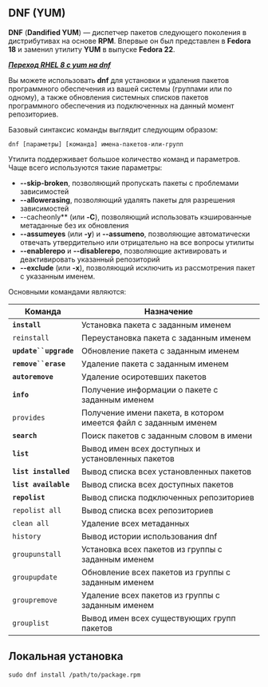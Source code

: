 ## DNF (YUM)

**DNF** (**Dandified YUM**) — диспетчер пакетов следующего поколения в дистрибутивах на основе **RPM**. Впервые он был представлен в **Fedora 18** и заменил утилиту **YUM** в выпуске **Fedora 22**.

[_**Переход RHEL 8 с yum на dnf**_](https://www.opennet.ru/opennews/art.shtml?num=50644 "Title")

Вы можете использовать **dnf** для установки и удаления пакетов программного обеспечения из вашей системы (группами или по одному), а также обновления системных списков пакетов программного обеспечения из подключенных на данный момент репозиториев.

Базовый синтаксис команды выглядит следующим образом:

```shell
dnf [параметры] [команда] имена-пакетов-или-групп
```

Утилита поддерживает большое количество команд и параметров. Чаще всего используются такие параметры: 

* **--skip-broken**, позволяющий пропускать пакеты с проблемами зависимостей
*  **--allowerasing**, позволяющий удалять пакеты для разрешения зависимостей
* --cacheonly** (или **-C**), позволяющий использовать кэшированные метаданные без их обновления
*  **--assumeyes** (или **-y**) и **--assumeno**, позволяющие автоматически отвечать утвердительно или отрицательно на все вопросы утилиты
* **--enablerepo** и **--disablerepo**, позволяющие активировать и деактивировать указанный репозиторий
* **--exclude** (или **-x**), позволяющий исключить из рассмотрения пакет с указанным именем. 



Основными командами являются:

| **Команда**           | **Назначение**                                               |
| --------------------- | ------------------------------------------------------------ |
| **`install`**         | Установка пакета с заданным именем                           |
| `reinstall`           | Переустановка пакета с заданным именем                       |
| **`update``upgrade`** | Обновление пакета с заданным именем                          |
| **`remove``erase`**   | Удаление пакета с заданным именем                            |
| **`autoremove`**      | Удаление осиротевших пакетов                                 |
| **`info`**            | Получение информации о пакете с заданным именем              |
| `provides`            | Получение имени пакета, в котором имеется файл с заданным именем |
| **`search`**          | Поиск пакетов с заданным словом в имени                      |
| **`list`**            | Вывод имен всех доступных и установленных пакетов            |
| **`list installed`**  | Вывод списка всех установленных пакетов                      |
| **`list available`**  | Вывод списка всех доступных пакетов                          |
| **`repolist`**        | Вывод списка подключенных репозиториев                       |
| `repolist all`        | Вывод списка всех репозиториев                               |
| `clean all`           | Удаление всех метаданных                                     |
| `history`             | Вывод истории использования dnf                              |
| `groupunstall`        | Установка всех пакетов из группы с заданным именем           |
| `groupupdate`         | Обновление всех пакетов из группы с заданным именем          |
| `groupremove`         | Удаление всех пакетов из группы с заданным именем            |
| `grouplist`           | Вывод имен всех существующих групп пакетов                   |



## Локальная установка

```shell
sudo dnf install /path/to/package.rpm
```